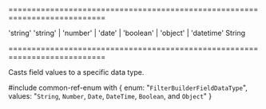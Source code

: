 ===========================================================================
<!--default-->'string'<!--/default-->
<!--acceptValues-->'string' | 'number' | 'date' | 'boolean' | 'object' | 'datetime'<!--/acceptValues-->
<!--type-->String<!--/type-->
===========================================================================

<!--shortDescription-->
Casts field values to a specific data type.
<!--/shortDescription-->

<!--fullDescription-->
#include common-ref-enum with {
    enum: "`FilterBuilderFieldDataType`",
    values: "`String`, `Number`, `Date`, `DateTime`, `Boolean`, and `Object`"
}
<!--/fullDescription-->